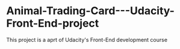 # Animal-Trading-Card---Udacity-Front-End-project
This project is a aprt of Udacity's Front-End development course
